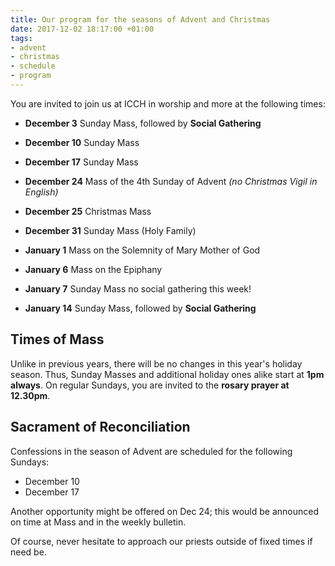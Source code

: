 ```yaml
---
title: Our program for the seasons of Advent and Christmas
date: 2017-12-02 18:17:00 +01:00
tags:
- advent
- christmas
- schedule
- program
---
```


You are invited to join us at ICCH in worship and more at the following times:

* **December 3** Sunday Mass, followed by **Social Gathering**

* **December 10** Sunday Mass

* **December 17** Sunday Mass

* **December 24** Mass of the 4th Sunday of Advent *(no Christmas Vigil in English)*

* **December 25** Christmas Mass

* **December 31** Sunday Mass (Holy Family)

* **January 1** Mass on the Solemnity of Mary Mother of God

* **January 6** Mass on the Epiphany

* **January 7** Sunday Mass no social gathering this week!

* **January 14** Sunday Mass, followed by **Social Gathering**

## Times of Mass

Unlike in previous years, there will be no changes in this year's holiday season. Thus, Sunday
Masses and additional holiday ones alike start at **1pm always**. On regular Sundays, you are invited to the **rosary
prayer at 12.30pm**.

## Sacrament of Reconciliation

Confessions in the season of Advent are scheduled for the following Sundays:
- December 10
- December 17

Another opportunity might be offered on Dec 24; this would be announced on time at Mass and in the weekly bulletin.

Of course, never hesitate to approach our priests outside of fixed times if need be.